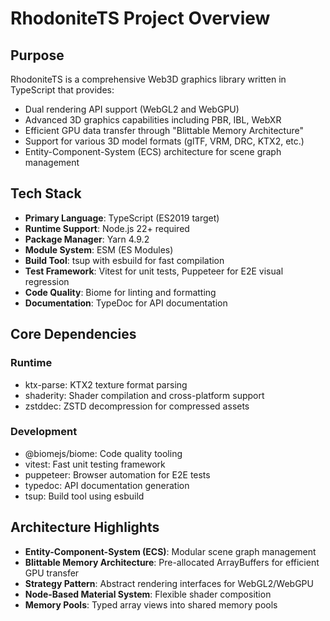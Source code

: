# RhodoniteTS Project Overview

## Purpose
RhodoniteTS is a comprehensive Web3D graphics library written in TypeScript that provides:
- Dual rendering API support (WebGL2 and WebGPU)
- Advanced 3D graphics capabilities including PBR, IBL, WebXR
- Efficient GPU data transfer through "Blittable Memory Architecture"
- Support for various 3D model formats (glTF, VRM, DRC, KTX2, etc.)
- Entity-Component-System (ECS) architecture for scene graph management

## Tech Stack
- **Primary Language**: TypeScript (ES2019 target)
- **Runtime Support**: Node.js 22+ required
- **Package Manager**: Yarn 4.9.2
- **Module System**: ESM (ES Modules)
- **Build Tool**: tsup with esbuild for fast compilation
- **Test Framework**: Vitest for unit tests, Puppeteer for E2E visual regression
- **Code Quality**: Biome for linting and formatting
- **Documentation**: TypeDoc for API documentation

## Core Dependencies
### Runtime
- ktx-parse: KTX2 texture format parsing
- shaderity: Shader compilation and cross-platform support
- zstddec: ZSTD decompression for compressed assets

### Development
- @biomejs/biome: Code quality tooling
- vitest: Fast unit testing framework
- puppeteer: Browser automation for E2E tests
- typedoc: API documentation generation
- tsup: Build tool using esbuild

## Architecture Highlights
- **Entity-Component-System (ECS)**: Modular scene graph management
- **Blittable Memory Architecture**: Pre-allocated ArrayBuffers for efficient GPU transfer
- **Strategy Pattern**: Abstract rendering interfaces for WebGL2/WebGPU
- **Node-Based Material System**: Flexible shader composition
- **Memory Pools**: Typed array views into shared memory pools